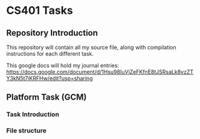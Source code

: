 <h1> CS401 Tasks</h1>

<h2> Repository Introduction </h2>
This repository will contain all my source file, along with compilation instructions for each different task.

This google docs will hold my journal entries: https://docs.google.com/document/d/1Hsu98IuVjZeFKfnE8tJSRsaLk8vzZTY3kN5t7iKRFHw/edit?usp=sharing

<h2> Platform Task (GCM) </h2>
<h3> Task Introduction </h3>
<p>  </p>
<h3> File structure </h3> 
